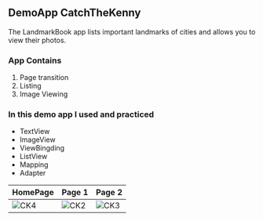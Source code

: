 ## DemoApp CatchTheKenny
The LandmarkBook app lists important landmarks of cities and allows you to view their photos. 
### App Contains
1. Page transition
2. Listing
3. Image Viewing

### In this demo app I used and practiced
- TextView
- ImageView
- ViewBingding
- ListView
- Mapping
- Adapter

| HomePage | Page 1  | Page 2  |
| ------------ | ------------ | ------------ |
| ![CK4](https://github.com/emreosmanc/DemoAppCatchTheKenny/assets/160953680/ce8ff365-67c7-44d5-a1d7-cae0e97f607d)  | ![CK2](https://github.com/emreosmanc/DemoAppCatchTheKenny/assets/160953680/62f1d9c3-f1af-498d-8975-5f0cc40340b6)  | ![CK3](https://github.com/emreosmanc/DemoAppCatchTheKenny/assets/160953680/7876b909-57f2-4958-8652-30cde1d61cc0)  |
